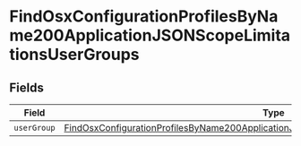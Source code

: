 # FindOsxConfigurationProfilesByName200ApplicationJSONScopeLimitationsUserGroups


## Fields

| Field                                                                                                                                                                                                         | Type                                                                                                                                                                                                          | Required                                                                                                                                                                                                      | Description                                                                                                                                                                                                   |
| ------------------------------------------------------------------------------------------------------------------------------------------------------------------------------------------------------------- | ------------------------------------------------------------------------------------------------------------------------------------------------------------------------------------------------------------- | ------------------------------------------------------------------------------------------------------------------------------------------------------------------------------------------------------------- | ------------------------------------------------------------------------------------------------------------------------------------------------------------------------------------------------------------- |
| `userGroup`                                                                                                                                                                                                   | [FindOsxConfigurationProfilesByName200ApplicationJSONScopeLimitationsUserGroupsUserGroup](../../models/operations/findosxconfigurationprofilesbyname200applicationjsonscopelimitationsusergroupsusergroup.md) | :heavy_minus_sign:                                                                                                                                                                                            | N/A                                                                                                                                                                                                           |